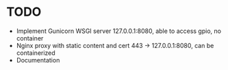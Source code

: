# TODO

* Implement Gunicorn WSGI server 127.0.0.1:8080, able to access gpio, no container
* Nginx proxy with static content and cert 443 -> 127.0.0.1:8080, can be containerized
* Documentation